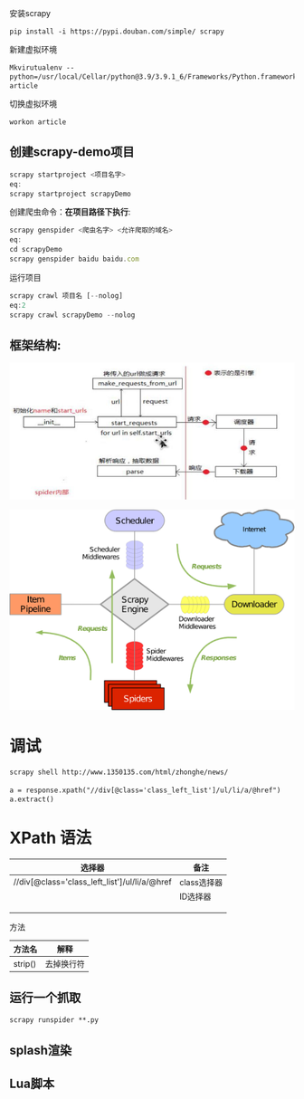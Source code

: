 

安装scrapy

```
pip install -i https://pypi.douban.com/simple/ scrapy
```

新建虚拟环境

```
Mkvirutualenv --python=/usr/local/Cellar/python@3.9/3.9.1_6/Frameworks/Python.framework/Versions/3.9/bin article
```

切换虚拟环境

```
workon article
```



## 创建scrapy-demo项目



```javascript
scrapy startproject <项目名字>
eq:
scrapy startproject scrapyDemo
```

创建爬虫命令：**在项目路径下执行**:

```javascript
scrapy genspider <爬虫名字> <允许爬取的域名>
eq:
cd scrapyDemo
scrapy genspider baidu baidu.com
```

运行项目

```javascript
scrapy crawl 项目名 [--nolog]
eq:2
scrapy crawl scrapyDemo --nolog
```

> 



## 框架结构:

![img](img/1.jpeg)

![img](img/2.png)



# 调试

```
scrapy shell http://www.1350135.com/html/zhonghe/news/

a = response.xpath("//div[@class='class_left_list']/ul/li/a/@href")
a.extract()
```



# XPath 语法

| 选择器                                        | 备注        |
| --------------------------------------------- | ----------- |
| //div[@class='class_left_list']/ul/li/a/@href | class选择器 |
|                                               | ID选择器    |
|                                               |             |
|                                               |             |
|                                               |             |

方法

| 方法名  | 解释       |
| ------- | ---------- |
| strip() | 去掉换行符 |



## 运行一个抓取

```
scrapy runspider **.py
```

## splash渲染



## Lua脚本



